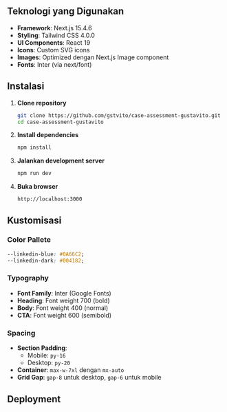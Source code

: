 ## Teknologi yang Digunakan

- **Framework**: Next.js 15.4.6
- **Styling**: Tailwind CSS 4.0.0
- **UI Components**: React 19
- **Icons**: Custom SVG icons
- **Images**: Optimized dengan Next.js Image component
- **Fonts**: Inter (via next/font)

## Instalasi

1. **Clone repository**
   ```bash
   git clone https://github.com/gstvito/case-assessment-gustavito.git
   cd case-assessment-gustavito
   ```

2. **Install dependencies**
   ```bash
   npm install
   ```

3. **Jalankan development server**
   ```bash
   npm run dev
   ```

4. **Buka browser**
   ```
   http://localhost:3000
   ```

## Kustomisasi

### Color Pallete
```css
--linkedin-blue: #0A66C2;
--linkedin-dark: #004182;
```

### Typography
- **Font Family**: Inter (Google Fonts)
- **Heading**: Font weight 700 (bold)
- **Body**: Font weight 400 (normal)
- **CTA**: Font weight 600 (semibold)

### Spacing
- **Section Padding**: 
  - Mobile: `py-16`
  - Desktop: `py-20`
- **Container**: `max-w-7xl` dengan `mx-auto`
- **Grid Gap**: `gap-8` untuk desktop, `gap-6` untuk mobile

## Deployment

### 


